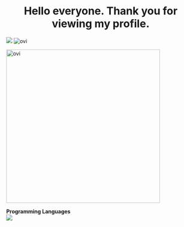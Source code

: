 <h1 align="center">Hello everyone. Thank you for viewing my profile. </h1>  
  
  
<img src="https://github-profile-trophy.vercel.app/?username=sironeko0295&theme=juicyfresh&no-bg=true" />  
<img src="https://github-readme-stats.vercel.app/api/top-langs?username=sironeko0295&show_icons=true&locale=en&layout=compact&theme=chartreuse-dark" alt="ovi" /></p><img src="https://github-readme-stats.vercel.app/api?username=sironeko0295&show_icons=true&locale=en&theme=chartreuse-dark" alt="ovi" width="410" /></p>  
  
   
**Programming Languages**  
![](https://skillicons.dev/icons?i=c,cs,python,html,css,js,java)  
